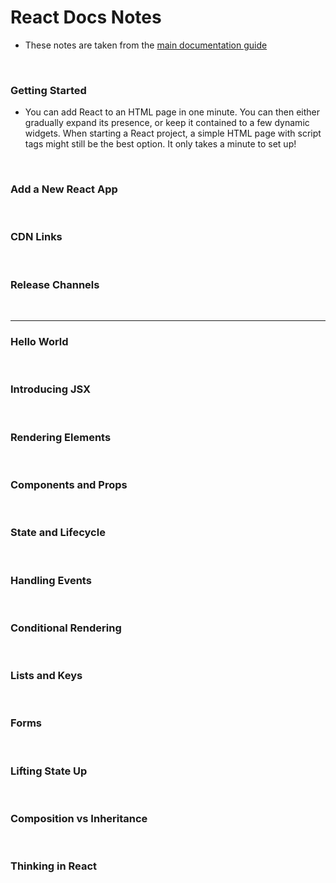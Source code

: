 # React Docs Notes

- These notes are taken from the [main documentation guide](https://reactjs.org/docs/getting-started.html)

<br>

### Getting Started

- You can add React to an HTML page in one minute. You can then either gradually expand its presence, or keep it contained to a few dynamic widgets. When starting a React project, a simple HTML page with script tags might still be the best option. It only takes a minute to set up!

<Br>

### Add a New React App

<br>

### CDN Links

<br>

### Release Channels

<Br>

---

### Hello World

<br>

### Introducing JSX

<Br>

### Rendering Elements 

<Br>

### Components and Props

<Br>

### State and Lifecycle

<br>

### Handling Events

<Br>

### Conditional Rendering 

<br>

### Lists and Keys

<br>

### Forms

<br>

### Lifting State Up

<br>

### Composition vs Inheritance

<br>

### Thinking in React
